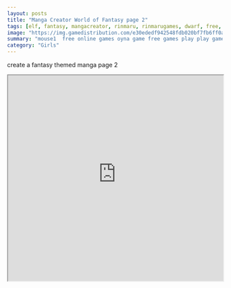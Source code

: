 ```yaml
---
layout: posts
title: "Manga Creator World of Fantasy page 2"
tags: [elf, fantasy, mangacreator, rinmaru, rinmarugames, dwarf, free, online, games, oyna, game, free, games, play, play, games]
image: "https://img.gamedistribution.com/e30ededf942548fdb020bf7fb6ff0acb.jpg"
summary: "mouse1  free online games oyna game free games play play games"
category: "Girls"
---
```


create a fantasy themed manga page 2

<iframe width="100%" height="480px;" src="https://flash.gamedistribution.com?game=e30ededf942548fdb020bf7fb6ff0acb"></iframe>